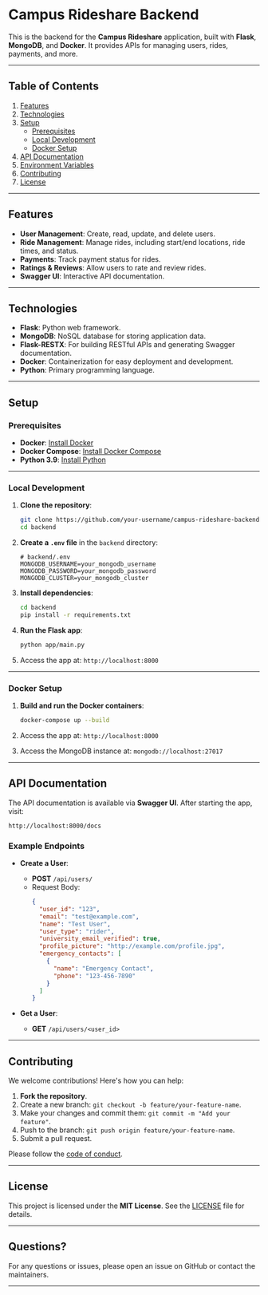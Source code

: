 # Campus Rideshare Backend

This is the backend for the **Campus Rideshare** application, built with **Flask**, **MongoDB**, and **Docker**. It provides APIs for managing users, rides, payments, and more.

---

## Table of Contents

1. [Features](#features)
2. [Technologies](#technologies)
3. [Setup](#setup)
   - [Prerequisites](#prerequisites)
   - [Local Development](#local-development)
   - [Docker Setup](#docker-setup)
4. [API Documentation](#api-documentation)
5. [Environment Variables](#environment-variables)
6. [Contributing](#contributing)
7. [License](#license)

---

## Features

- **User Management**: Create, read, update, and delete users.
- **Ride Management**: Manage rides, including start/end locations, ride times, and status.
- **Payments**: Track payment status for rides.
- **Ratings & Reviews**: Allow users to rate and review rides.
- **Swagger UI**: Interactive API documentation.

---

## Technologies

- **Flask**: Python web framework.
- **MongoDB**: NoSQL database for storing application data.
- **Flask-RESTX**: For building RESTful APIs and generating Swagger documentation.
- **Docker**: Containerization for easy deployment and development.
- **Python**: Primary programming language.

---

## Setup

### Prerequisites

- **Docker**: [Install Docker](https://docs.docker.com/get-docker/)
- **Docker Compose**: [Install Docker Compose](https://docs.docker.com/compose/install/)
- **Python 3.9**: [Install Python](https://www.python.org/downloads/)

---

### Local Development

1. **Clone the repository**:

   ```bash
   git clone https://github.com/your-username/campus-rideshare-backend.git
   cd backend
   ```

2. **Create a `.env` file** in the `backend` directory:

   ```plaintext
   # backend/.env
   MONGODB_USERNAME=your_mongodb_username
   MONGODB_PASSWORD=your_mongodb_password
   MONGODB_CLUSTER=your_mongodb_cluster
   ```

3. **Install dependencies**:

   ```bash
   cd backend
   pip install -r requirements.txt
   ```

4. **Run the Flask app**:

   ```bash
   python app/main.py
   ```

5. Access the app at: `http://localhost:8000`

---

### Docker Setup

1. **Build and run the Docker containers**:

   ```bash
   docker-compose up --build
   ```

2. Access the app at: `http://localhost:8000`

3. Access the MongoDB instance at: `mongodb://localhost:27017`

---

## API Documentation

The API documentation is available via **Swagger UI**. After starting the app, visit:

```
http://localhost:8000/docs
```

### Example Endpoints

- **Create a User**:
  - **POST** `/api/users/`
  - Request Body:
    ```json
    {
      "user_id": "123",
      "email": "test@example.com",
      "name": "Test User",
      "user_type": "rider",
      "university_email_verified": true,
      "profile_picture": "http://example.com/profile.jpg",
      "emergency_contacts": [
        {
          "name": "Emergency Contact",
          "phone": "123-456-7890"
        }
      ]
    }
    ```

- **Get a User**:
  - **GET** `/api/users/<user_id>`

---

## Contributing

We welcome contributions! Here's how you can help:

1. **Fork the repository**.
2. Create a new branch: `git checkout -b feature/your-feature-name`.
3. Make your changes and commit them: `git commit -m "Add your feature"`.
4. Push to the branch: `git push origin feature/your-feature-name`.
5. Submit a pull request.

Please follow the [code of conduct](CODE_OF_CONDUCT.md).

---

## License

This project is licensed under the **MIT License**. See the [LICENSE](LICENSE) file for details.

---

## Questions?

For any questions or issues, please open an issue on GitHub or contact the maintainers.

---
